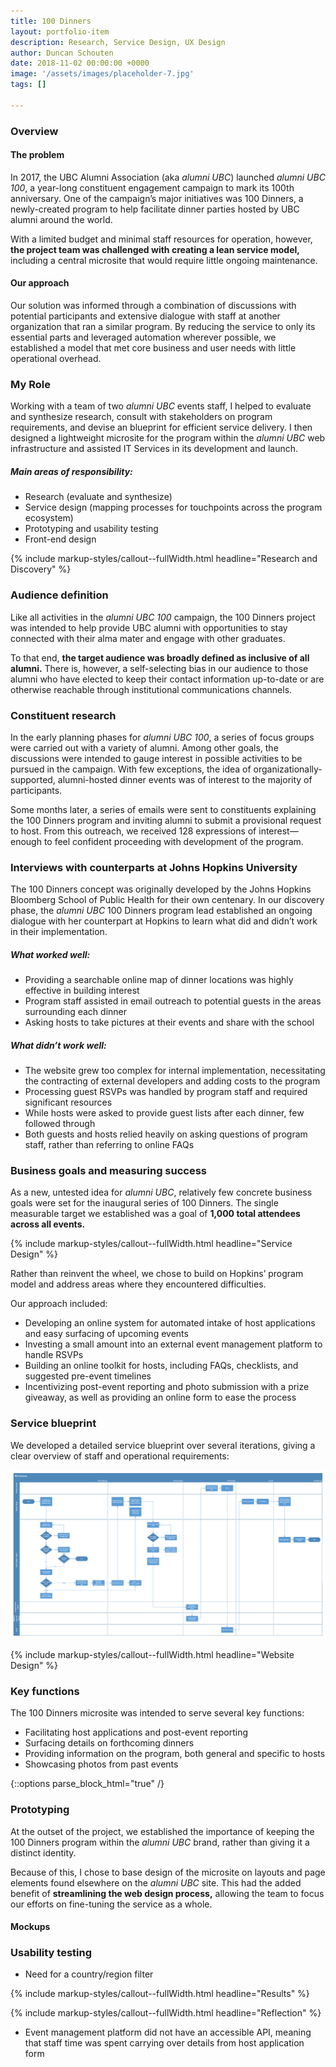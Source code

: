 ```yaml
---
title: 100 Dinners
layout: portfolio-item
description: Research, Service Design, UX Design
author: Duncan Schouten
date: 2018-11-02 00:00:00 +0000
image: '/assets/images/placeholder-7.jpg'
tags: []

---
```

### Overview

#### The problem
In 2017, the UBC Alumni Association (aka *alumni UBC*) launched *alumni UBC 100*, a year-long constituent engagement campaign to mark its 100th anniversary. One of the campaign’s major initiatives was 100 Dinners, a newly-created program to help facilitate dinner parties hosted by UBC alumni around the world.

With a limited budget and minimal staff resources for operation, however, **the project team was challenged with creating a lean service model,** including a central microsite that would require little ongoing maintenance.

#### Our approach

Our solution was informed through a combination of discussions with potential participants and extensive dialogue with staff at another organization that ran a similar program. By reducing the service to only its essential parts and leveraged automation wherever possible, we established a model that met core business and user needs with little operational overhead.

### My Role
Working with a team of two *alumni UBC* events staff, I helped to evaluate and synthesize research, consult with stakeholders on program requirements, and devise an blueprint for efficient service delivery. I then designed a lightweight microsite for the program within the *alumni UBC* web infrastructure and assisted IT Services in its development and launch.

##### Main areas of responsibility:
* Research (evaluate and synthesize)
* Service design (mapping processes for touchpoints across the program ecosystem)
* Prototyping and usability testing
* Front-end design

{% include markup-styles/callout--fullWidth.html headline="Research and Discovery" %}

### Audience definition
Like all activities in the *alumni UBC 100* campaign, the 100 Dinners project was intended to help provide UBC alumni with opportunities to stay connected with their alma mater and engage with other graduates.

To that end, **the target audience was broadly defined as inclusive of all alumni.** There is, however, a self-selecting bias in our audience to those alumni who have elected to keep their contact information up-to-date or are otherwise reachable through institutional communications channels.


### Constituent research
In the early planning phases for *alumni UBC 100*, a series of focus groups were carried out with a variety of alumni. Among other goals, the discussions were intended to gauge interest in possible activities to be pursued in the campaign. With few exceptions, the idea of organizationally-supported, alumni-hosted dinner events was of interest to the majority of participants.

Some months later, a series of emails were sent to constituents explaining the 100 Dinners program and inviting alumni to submit a provisional request to host. From this outreach, we received 128 expressions of interest—enough to feel confident proceeding with development of the program.

### Interviews with counterparts at Johns Hopkins University
The 100 Dinners concept was originally developed by the Johns Hopkins Bloomberg School of Public Health for their own centenary. In our discovery phase, the *alumni UBC* 100 Dinners program lead established an ongoing dialogue with her counterpart at Hopkins to learn what did and didn’t work in their implementation.

##### What worked well:
* Providing a searchable online map of dinner locations was highly effective in building interest
* Program staff assisted in email outreach to potential guests in the areas surrounding each dinner
* Asking hosts to take pictures at their events and share with the school

##### What didn’t work well:
* The website grew too complex for internal implementation, necessitating the contracting of external developers and adding costs to the program
* Processing guest RSVPs was handled by program staff and required significant resources
* While hosts were asked to provide guest lists after each dinner, few followed through
* Both guests and hosts relied heavily on asking questions of program staff, rather than referring to online FAQs

### Business goals and measuring success
As a new, untested idea for *alumni UBC*, relatively few concrete business goals were set for the inaugural series of 100 Dinners. The single measurable target we established was a goal of **1,000 total attendees across all events.**


{% include markup-styles/callout--fullWidth.html headline="Service Design" %}

Rather than reinvent the wheel, we chose to build on Hopkins’ program model and address areas where they encountered difficulties.

Our approach included:
* Developing an online system for automated intake of host applications and easy surfacing of upcoming events
* Investing a small amount into an external event management platform to handle RSVPs
* Building an online toolkit for hosts, including FAQs, checklists, and suggested pre-event timelines
* Incentivizing post-event reporting and photo submission with a prize giveaway, as well as providing an online form to ease the process

### Service blueprint
We developed a detailed service blueprint over several iterations, giving a clear overview of staff and operational requirements:

![Service blueprint](/uploads/100-Dinners-Service-Blueprint.png#full)


{% include markup-styles/callout--fullWidth.html headline="Website Design" %}

### Key functions

The 100 Dinners microsite was intended to serve several key functions:
* Facilitating host applications and post-event reporting
* Surfacing details on forthcoming dinners
* Providing information on the program, both general and specific to hosts
* Showcasing photos from past events

{::options parse_block_html="true" /}

</div>

### Prototyping
At the outset of the project, we established the importance of keeping the 100 Dinners program within the *alumni UBC* brand, rather than giving it a distinct identity.

Because of this, I chose to base design of the microsite on layouts and page elements found elsewhere on the *alumni UBC* site. This had the added benefit of **streamlining the web design process,** allowing the team to focus our efforts on fine-tuning the service as a whole.

#### Mockups

### Usability testing

* Need for a country/region filter

{% include markup-styles/callout--fullWidth.html headline="Results" %}

{% include markup-styles/callout--fullWidth.html headline="Reflection" %}
* Event management platform did not have an accessible API, meaning that staff time was spent carrying over details from host application form
